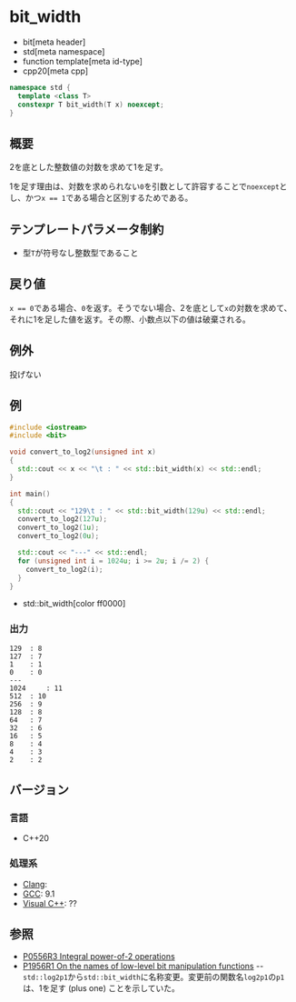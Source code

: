 # bit_width
* bit[meta header]
* std[meta namespace]
* function template[meta id-type]
* cpp20[meta cpp]

```cpp
namespace std {
  template <class T>
  constexpr T bit_width(T x) noexcept;
}
```

## 概要
2を底とした整数値の対数を求めて1を足す。

1を足す理由は、対数を求められない`0`を引数として許容することで`noexcept`とし、かつ`x == 1`である場合と区別するためである。


## テンプレートパラメータ制約
- 型`T`が符号なし整数型であること


## 戻り値
`x == 0`である場合、`0`を返す。そうでない場合、2を底として`x`の対数を求めて、それに1を足した値を返す。その際、小数点以下の値は破棄される。


## 例外
投げない


## 例
```cpp example
#include <iostream>
#include <bit>

void convert_to_log2(unsigned int x)
{
  std::cout << x << "\t : " << std::bit_width(x) << std::endl;
}

int main()
{
  std::cout << "129\t : " << std::bit_width(129u) << std::endl;
  convert_to_log2(127u);
  convert_to_log2(1u);
  convert_to_log2(0u);

  std::cout << "---" << std::endl;
  for (unsigned int i = 1024u; i >= 2u; i /= 2) {
    convert_to_log2(i);
  }
}
```
* std::bit_width[color ff0000]

### 出力
```
129	 : 8
127	 : 7
1	 : 1
0	 : 0
---
1024	 : 11
512	 : 10
256	 : 9
128	 : 8
64	 : 7
32	 : 6
16	 : 5
8	 : 4
4	 : 3
2	 : 2
```


## バージョン
### 言語
- C++20

### 処理系
- [Clang](/implementation.md#clang):
- [GCC](/implementation.md#gcc): 9.1
- [Visual C++](/implementation.md#visual_cpp): ??


## 参照
- [P0556R3 Integral power-of-2 operations](http://www.open-std.org/jtc1/sc22/wg21/docs/papers/2018/p0556r3.html)
- [P1956R1 On the names of low-level bit manipulation functions](http://www.open-std.org/jtc1/sc22/wg21/docs/papers/2020/p1956r1.pdf)
-- `std::log2p1`から`std::bit_width`に名称変更。変更前の関数名`log2p1`の`p1`は、1を足す (plus one) ことを示していた。
